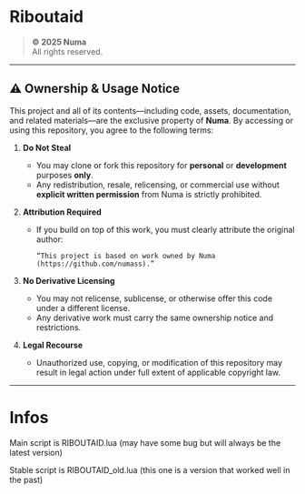 # Riboutaid

> **© 2025 Numa**  
> All rights reserved.

---

## ⚠️ Ownership & Usage Notice

This project and all of its contents—including code, assets, documentation, and related materials—are the exclusive property of **Numa**. By accessing or using this repository, you agree to the following terms:

1. **Do Not Steal**  
   - You may clone or fork this repository for **personal** or **development** purposes **only**.  
   - Any redistribution, resale, relicensing, or commercial use without **explicit written permission** from Numa is strictly prohibited.

2. **Attribution Required**  
   - If you build on top of this work, you must clearly attribute the original author:  
     ```
     “This project is based on work owned by Numa (https://github.com/numass).”
     ```
3. **No Derivative Licensing**  
   - You may not relicense, sublicense, or otherwise offer this code under a different license.
   - Any derivative work must carry the same ownership notice and restrictions.

4. **Legal Recourse**  
   - Unauthorized use, copying, or modification of this repository may result in legal action under full extent of applicable copyright law.

---

# Infos

Main script is RIBOUTAID.lua (may have some bug but will always be the latest version)

Stable script is RIBOUTAID_old.lua (this one is a version that worked well in the past)
